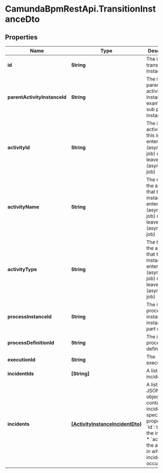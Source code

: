 # CamundaBpmRestApi.TransitionInstanceDto

## Properties

Name | Type | Description | Notes
------------ | ------------- | ------------- | -------------
**id** | **String** | The id of the transition instance. | [optional] 
**parentActivityInstanceId** | **String** | The id of the parent activity instance, for example a sub process instance. | [optional] 
**activityId** | **String** | The id of the activity that this instance enters (asyncBefore job) or leaves (asyncAfter job) | [optional] 
**activityName** | **String** | The name of the activity that this instance enters (asyncBefore job) or leaves (asyncAfter job) | [optional] 
**activityType** | **String** | The type of the activity that this instance enters (asyncBefore job) or leaves (asyncAfter job) | [optional] 
**processInstanceId** | **String** | The id of the process instance this instance is part of. | [optional] 
**processDefinitionId** | **String** | The id of the process definition. | [optional] 
**executionId** | **String** | The execution id. | [optional] 
**incidentIds** | **[String]** | A list of incident ids. | [optional] 
**incidents** | [**[ActivityInstanceIncidentDto]**](ActivityInstanceIncidentDto.md) | A list of JSON objects containing incident specific properties: * &#x60;id&#x60;: the id of the incident * &#x60;activityId&#x60;: the activity id in which the incident occurred | [optional] 



